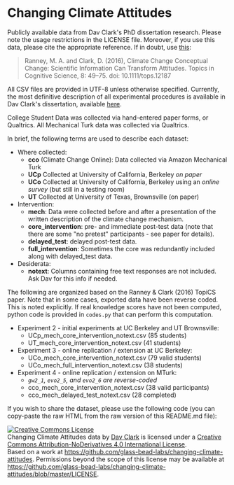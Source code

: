 # Changing Climate Attitudes

Publicly available data from Dav Clark's PhD dissertation research. Please note
the usage restrictions in the LICENSE file. Moreover, if you use this data,
please cite the appropriate reference. If in doubt, use
[this](http://onlinelibrary.wiley.com/doi/10.1111/tops.12187/abstract):

> Ranney, M. A. and Clark, D. (2016), Climate Change Conceptual Change:
Scientific Information Can Transform Attitudes. Topics in Cognitive Science, 8:
49–75. doi: 10.1111/tops.12187

All CSV files are provided in UTF-8 unless otherwise specified. Currently, the
most definitive description of all experimental procedures is available in Dav
Clark's dissertation, available
[here](https://github.com/davclark/UCB_thesis/releases).

College Student Data was collected via hand-entered paper forms, or Qualtrics.
All Mechanical Turk data was collected via Qualtrics.

In brief, the following terms are used to describe each dataset:

- Where collected:
    - **cco** (Climate Change Online): Data collected via Amazon Mechanical
      Turk
    - **UCp** Collected at University of California, Berkeley *on paper*
    - **UCo** Collected at University of California, Berkeley using an *online
      survey* (but still in a testing room)
    - **UT** Collected at University of Texas, Brownsville (on paper)
- Intervention:
    - **mech**: Data were collected before and after a presentation of the
      written description of the climate change mechanism.
    - **core_intervention**: pre- and immediate post-test data (note that there
      are some "no pretest" participants - see paper for details).
    - **delayed_test**: delayed post-test data.
    - **full_intervention**: Sometimes the core was redundantly included along
      with delayed_test data.
- Desiderata:
    - **notext**: Columns containing free text responses are not included. Ask
      Dav for this info if needed.

The following are organized based on the Ranney & Clark (2016) TopiCS paper.
Note that in some cases, exported data have been reverse coded. This is noted
explicitly. If real knowledge scores have not been computed, python code is
provided in `codes.py` that can perform this computation.

- Experiment 2 - initial experiments at UC Berkeley and UT Brownsville:
    - UCp_mech_core_intervention_notext.csv (85 students)
    - UT_mech_core_intervention_notext.csv (41 students)
- Experiment 3 - online replication / extension at UC Berkeley:
    - UCo_mech_core_intervention_notext.csv (79 valid students)
    - UCo_mech_full_intervention_notext.csv (38 students)
- Experiment 4 - online replication / extension on MTurk:
    - *`gw2_1`, `evo2_5`, and `evo2_6` are reverse-coded*
    - cco_mech_core_intervention_notext.csv (38 valid participants)
    - cco_mech_delayed_test_notext.csv (28 completed)

If you wish to share the dataset, please use the following code (you can
copy-paste the raw HTML from the raw version of this README.md file):

<a rel="license" href="http://creativecommons.org/licenses/by-nd/4.0/">
<img alt="Creative Commons License" style="border-width:0" src="https://i.creativecommons.org/l/by-nd/4.0/88x31.png" />
</a>
<br />
<span xmlns:dct="http://purl.org/dc/terms/" href="http://purl.org/dc/dcmitype/Dataset" property="dct:title" rel="dct:type">
    Changing Climate Attitudes data
</span>
by <a xmlns:cc="http://creativecommons.org/ns#" href="https://github.com/davclark"
property="cc:attributionName" rel="cc:attributionURL">Dav Clark</a>
is licensed under a
<a rel="license" href="http://creativecommons.org/licenses/by-nd/4.0/">
    Creative Commons Attribution-NoDerivatives 4.0 International License</a>.
<br />
Based on a work at
<a xmlns:dct="http://purl.org/dc/terms/" href="https://github.com/glass-bead-labs/changing-climate-attitudes" rel="dct:source">
    https://github.com/glass-bead-labs/changing-climate-attitudes</a>.
Permissions beyond the scope of this license may be available at
<a xmlns:cc="http://creativecommons.org/ns#" href="https://github.com/glass-bead-labs/changing-climate-attitudes/blob/master/LICENSE" rel="cc:morePermissions">
    https://github.com/glass-bead-labs/changing-climate-attitudes/blob/master/LICENSE</a>.
